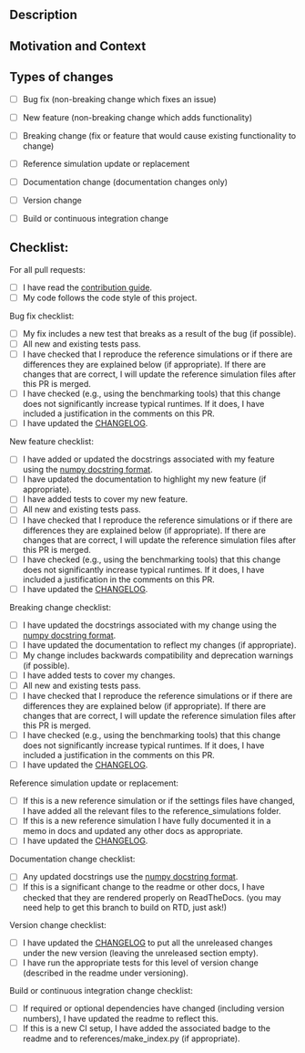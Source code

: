 <!--- Provide a general summary of your changes in the Title above -->

## Description
<!--- Describe your changes in detail -->

## Motivation and Context
<!--- Why is this change required? What problem does it solve? -->
<!--- If it fixes an open issue, please link to the issue here. If this PR closes an issue, put the word 'closes' before the issue link to auto-close the issue when the PR is merged. -->

## Types of changes
<!--- What types of changes does your code introduce? Put an replace the space with an `x` in all the boxes that apply: -->
- [ ] Bug fix (non-breaking change which fixes an issue)
- [ ] New feature (non-breaking change which adds functionality)
- [ ] Breaking change (fix or feature that would cause existing functionality to change)
- [ ] Reference simulation update or replacement
- [ ] Documentation change (documentation changes only)
- [ ] Version change
- [ ] Build or continuous integration change


## Checklist:
<!--- You may remove the checklists that don't apply to your change type(s) or just leave them empty -->
<!--- Go over all the following points, and replace the space with an `x` in all the boxes that apply. -->
<!--- If you're unsure about any of these, don't hesitate to ask. We're here to help! -->
For all pull requests:
- [ ] I have read the [contribution guide](https://github.com/RadioAstronomySoftwareGroup/pyuvdata/blob/main/.github/CONTRIBUTING.md).
- [ ] My code follows the code style of this project.

Bug fix checklist:
- [ ] My fix includes a new test that breaks as a result of the bug (if possible).
- [ ] All new and existing tests pass.
- [ ] I have checked that I reproduce the reference simulations or if there are differences they are explained below (if appropriate). If there are changes that are correct, I will update the reference simulation files after this PR is merged.
- [ ] I have checked (e.g., using the benchmarking tools) that this change does not significantly increase typical runtimes. If it does, I have included a justification in the comments on this PR.
- [ ] I have updated the [CHANGELOG](https://github.com/RadioAstronomySoftwareGroup/pyuvsim/blob/master/CHANGELOG.md).

New feature checklist:
- [ ] I have added or updated the docstrings associated with my feature using the [numpy docstring format](https://numpydoc.readthedocs.io/en/latest/format.html).
- [ ] I have updated the documentation to highlight my new feature (if appropriate).
- [ ] I have added tests to cover my new feature.
- [ ] All new and existing tests pass.
- [ ] I have checked that I reproduce the reference simulations or if there are differences they are explained below (if appropriate). If there are changes that are correct, I will update the reference simulation files after this PR is merged.
- [ ] I have checked (e.g., using the benchmarking tools) that this change does not significantly increase typical runtimes. If it does, I have included a justification in the comments on this PR.
- [ ] I have updated the [CHANGELOG](https://github.com/RadioAstronomySoftwareGroup/pyuvsim/blob/master/CHANGELOG.md).

Breaking change checklist:
- [ ] I have updated the docstrings associated with my change using the [numpy docstring format](https://numpydoc.readthedocs.io/en/latest/format.html).
- [ ] I have updated the documentation to reflect my changes (if appropriate).
- [ ] My change includes backwards compatibility and deprecation warnings (if possible).
- [ ] I have added tests to cover my changes.
- [ ] All new and existing tests pass.
- [ ] I have checked that I reproduce the reference simulations or if there are differences they are explained below (if appropriate). If there are changes that are correct, I will update the reference simulation files after this PR is merged.
- [ ] I have checked (e.g., using the benchmarking tools) that this change does not significantly increase typical runtimes. If it does, I have included a justification in the comments on this PR.
- [ ] I have updated the [CHANGELOG](https://github.com/RadioAstronomySoftwareGroup/pyuvsim/blob/master/CHANGELOG.md).

Reference simulation update or replacement:
- [ ] If this is a new reference simulation or if the settings files have changed, I have added all the relevant files to the reference_simulations folder.
- [ ] If this is a new reference simulation I have fully documented it in a memo in docs and updated any other docs as appropriate.
- [ ] I have updated the [CHANGELOG](https://github.com/RadioAstronomySoftwareGroup/pyuvsim/blob/master/CHANGELOG.md).

Documentation change checklist:
- [ ] Any updated docstrings use the [numpy docstring format](https://numpydoc.readthedocs.io/en/latest/format.html).
- [ ] If this is a significant change to the readme or other docs, I have checked that they are rendered properly on ReadTheDocs. (you may need help to get this branch to build on RTD, just ask!)

Version change checklist:
- [ ] I have updated the [CHANGELOG](https://github.com/RadioAstronomySoftwareGroup/pyuvsim/blob/master/CHANGELOG.md) to put all the unreleased changes under the new version (leaving the unreleased section empty).
- [ ] I have run the appropriate tests for this level of version change (described in the readme under versioning).

Build or continuous integration change checklist:
- [ ] If required or optional dependencies have changed (including version numbers), I have updated the readme to reflect this.
- [ ] If this is a new CI setup, I have added the associated badge to the readme and to references/make_index.py (if appropriate).

